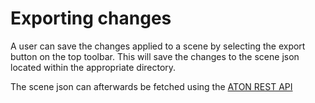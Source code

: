 # Exporting changes

A user can save the changes applied to a scene by selecting the export button on the top toolbar. This will save the changes to the scene json located within the appropriate directory. 

The scene json can afterwards be fetched using the [ATON REST API](../api/rest.md)